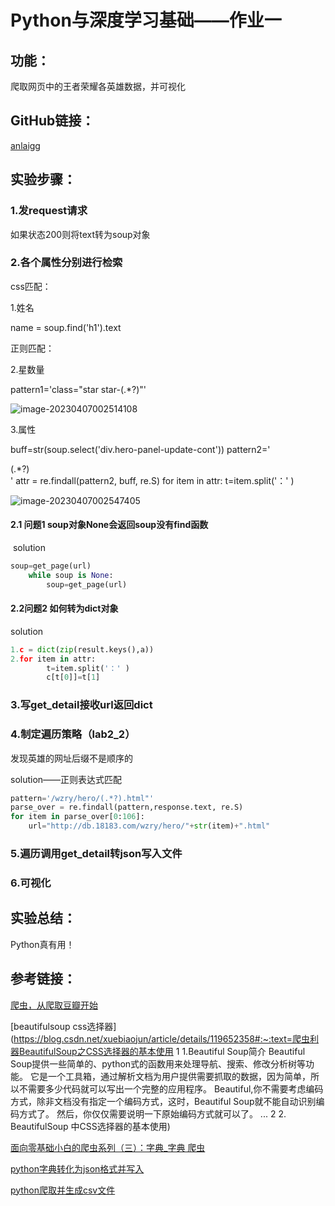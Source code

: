 # Python与深度学习基础——作业一

## 功能：

爬取网页中的王者荣耀各英雄数据，并可视化

## GitHub链接：

[anlaigg](https://github.com/anlaigg/deeplearning-learning-resources/tree/main/爬虫)

## 实验步骤：

### 1.发request请求

如果状态200则将text转为soup对象

### 2.各个属性分别进行检索

css匹配：

1.姓名

name = soup.find('h1').text 

正则匹配：

2.星数量

pattern1='class="star star-(.*?)"'

![image-20230407002514108](F:\fsl\Python学习-爬虫.assets\image-20230407002514108.png)

3.属性

buff=str(soup.select('div.hero-panel-update-cont'))
    pattern2='<dt>(.*?)</dt>'
    attr = re.findall(pattern2, buff, re.S)
    for item in attr:
        t=item.split('：' )

![image-20230407002547405](F:\fsl\Python学习-爬虫.assets\image-20230407002547405.png)

#### 2.1 问题1 soup对象None会返回soup没有find函数

​	solution

~~~python
soup=get_page(url)
    while soup is None:
        soup=get_page(url)
~~~

#### 2.2问题2 如何转为dict对象

solution

~~~python
1.c = dict(zip(result.keys(),a))
2.for item in attr:
        t=item.split('：' )
        c[t[0]]=t[1]
~~~



### 3.写get_detail接收url返回dict

### 4.制定遍历策略（lab2_2）

发现英雄的网址后缀不是顺序的

solution——正则表达式匹配

~~~python
pattern='/wzry/hero/(.*?).html"'
parse_over = re.findall(pattern,response.text, re.S)
for item in parse_over[0:106]:
    url="http://db.18183.com/wzry/hero/"+str(item)+".html"
~~~

### 5.遍历调用get_detail转json写入文件

### 6.可视化



## 实验总结：

Python真有用！

## 参考链接：

[爬虫，从爬取豆瓣开始 ](https://zhuanlan.zhihu.com/p/66661862)

[beautifulsoup css选择器](https://blog.csdn.net/xuebiaojun/article/details/119652358#:~:text=爬虫利器BeautifulSoup之CSS选择器的基本使用 1 1.Beautiful Soup简介 Beautiful Soup提供一些简单的、python式的函数用来处理导航、搜索、修改分析树等功能。 它是一个工具箱，通过解析文档为用户提供需要抓取的数据，因为简单，所以不需要多少代码就可以写出一个完整的应用程序。 Beautiful,你不需要考虑编码方式，除非文档没有指定一个编码方式，这时，Beautiful Soup就不能自动识别编码方式了。 然后，你仅仅需要说明一下原始编码方式就可以了。 ... 2 2. BeautifulSoup 中CSS选择器的基本使用)

[面向零基础小白的爬虫系列（三）：字典_字典 爬虫](https://blog.csdn.net/qq_44921056/article/details/114982647)

[python字典转化为json格式并写入](https://blog.csdn.net/qq_45665594/article/details/116431542)

[python爬取并生成csv文件](https://blog.csdn.net/guihua55/article/details/109347964)